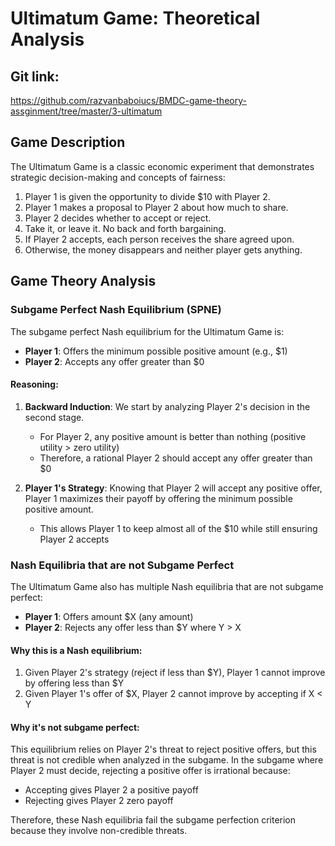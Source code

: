 # Ultimatum Game: Theoretical Analysis

## Git link:

https://github.com/razvanbaboiucs/BMDC-game-theory-assginment/tree/master/3-ultimatum

## Game Description

The Ultimatum Game is a classic economic experiment that demonstrates strategic decision-making and concepts of fairness:

1. Player 1 is given the opportunity to divide $10 with Player 2.
2. Player 1 makes a proposal to Player 2 about how much to share.
3. Player 2 decides whether to accept or reject.
4. Take it, or leave it. No back and forth bargaining.
5. If Player 2 accepts, each person receives the share agreed upon.
6. Otherwise, the money disappears and neither player gets anything.

## Game Theory Analysis

### Subgame Perfect Nash Equilibrium (SPNE)

The subgame perfect Nash equilibrium for the Ultimatum Game is:

- **Player 1**: Offers the minimum possible positive amount (e.g., $1)
- **Player 2**: Accepts any offer greater than $0

#### Reasoning:

1. **Backward Induction**: We start by analyzing Player 2's decision in the second stage.
   - For Player 2, any positive amount is better than nothing (positive utility > zero utility)
   - Therefore, a rational Player 2 should accept any offer greater than $0

2. **Player 1's Strategy**: Knowing that Player 2 will accept any positive offer, Player 1 maximizes their payoff by offering the minimum possible positive amount.
   - This allows Player 1 to keep almost all of the $10 while still ensuring Player 2 accepts

### Nash Equilibria that are not Subgame Perfect

The Ultimatum Game also has multiple Nash equilibria that are not subgame perfect:

- **Player 1**: Offers amount $X (any amount)
- **Player 2**: Rejects any offer less than $Y where Y > X

#### Why this is a Nash equilibrium:

1. Given Player 2's strategy (reject if less than $Y), Player 1 cannot improve by offering less than $Y
2. Given Player 1's offer of $X, Player 2 cannot improve by accepting if X < Y

#### Why it's not subgame perfect:

This equilibrium relies on Player 2's threat to reject positive offers, but this threat is not credible when analyzed in the subgame. In the subgame where Player 2 must decide, rejecting a positive offer is irrational because:
- Accepting gives Player 2 a positive payoff
- Rejecting gives Player 2 zero payoff

Therefore, these Nash equilibria fail the subgame perfection criterion because they involve non-credible threats.
